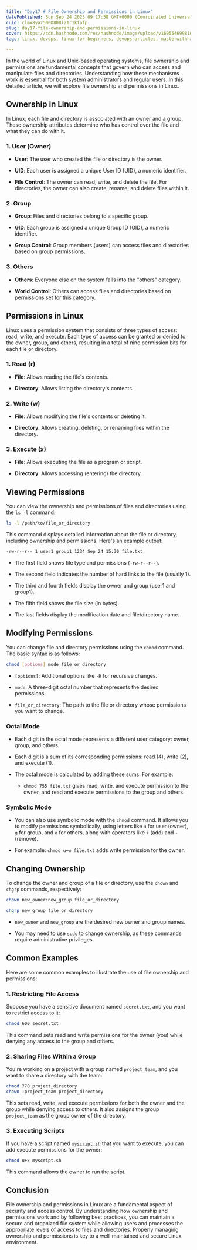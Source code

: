 ```yaml
---
title: "Day17 # File Ownership and Permissions in Linux"
datePublished: Sun Sep 24 2023 09:17:58 GMT+0000 (Coordinated Universal Time)
cuid: clmx8yaz5000808l21r1kfafp
slug: day17-file-ownership-and-permissions-in-linux
cover: https://cdn.hashnode.com/res/hashnode/image/upload/v1695546998162/07a3e336-512a-435b-b7d1-362e30dc40f6.png
tags: linux, devops, linux-for-beginners, devops-articles, masterwithhamza

---
```


In the world of Linux and Unix-based operating systems, file ownership and permissions are fundamental concepts that govern who can access and manipulate files and directories. Understanding how these mechanisms work is essential for both system administrators and regular users. In this detailed article, we will explore file ownership and permissions in Linux.

## **Ownership in Linux**

In Linux, each file and directory is associated with an owner and a group. These ownership attributes determine who has control over the file and what they can do with it.

### **1\. User (Owner)**

* **User**: The user who created the file or directory is the owner.
    
* **UID**: Each user is assigned a unique User ID (UID), a numeric identifier.
    
* **File Control**: The owner can read, write, and delete the file. For directories, the owner can also create, rename, and delete files within it.
    

### **2\. Group**

* **Group**: Files and directories belong to a specific group.
    
* **GID**: Each group is assigned a unique Group ID (GID), a numeric identifier.
    
* **Group Control**: Group members (users) can access files and directories based on group permissions.
    

### **3\. Others**

* **Others**: Everyone else on the system falls into the "others" category.
    
* **World Control**: Others can access files and directories based on permissions set for this category.
    

## **Permissions in Linux**

Linux uses a permission system that consists of three types of access: read, write, and execute. Each type of access can be granted or denied to the owner, group, and others, resulting in a total of nine permission bits for each file or directory.

### **1\. Read (r)**

* **File**: Allows reading the file's contents.
    
* **Directory**: Allows listing the directory's contents.
    

### **2\. Write (w)**

* **File**: Allows modifying the file's contents or deleting it.
    
* **Directory**: Allows creating, deleting, or renaming files within the directory.
    

### **3\. Execute (x)**

* **File**: Allows executing the file as a program or script.
    
* **Directory**: Allows accessing (entering) the directory.
    

## **Viewing Permissions**

You can view the ownership and permissions of files and directories using the `ls -l` command:

```bash
ls -l /path/to/file_or_directory
```

This command displays detailed information about the file or directory, including ownership and permissions. Here's an example output:

```bash
-rw-r--r-- 1 user1 group1 1234 Sep 24 15:30 file.txt
```

* The first field shows file type and permissions (`-rw-r--r--`).
    
* The second field indicates the number of hard links to the file (usually 1).
    
* The third and fourth fields display the owner and group (user1 and group1).
    
* The fifth field shows the file size (in bytes).
    
* The last fields display the modification date and file/directory name.
    

## **Modifying Permissions**

You can change file and directory permissions using the `chmod` command. The basic syntax is as follows:

```bash
chmod [options] mode file_or_directory
```

* `[options]`: Additional options like `-R` for recursive changes.
    
* `mode`: A three-digit octal number that represents the desired permissions.
    
* `file_or_directory`: The path to the file or directory whose permissions you want to change.
    

### **Octal Mode**

* Each digit in the octal mode represents a different user category: owner, group, and others.
    
* Each digit is a sum of its corresponding permissions: read (4), write (2), and execute (1).
    
* The octal mode is calculated by adding these sums. For example:
    
    * `chmod 755 file.txt` gives read, write, and execute permission to the owner, and read and execute permissions to the group and others.
        

### **Symbolic Mode**

* You can also use symbolic mode with the `chmod` command. It allows you to modify permissions symbolically, using letters like `u` for user (owner), `g` for group, and `o` for others, along with operators like `+` (add) and `-` (remove).
    
* For example: `chmod u+w file.txt` adds write permission for the owner.
    

## **Changing Ownership**

To change the owner and group of a file or directory, use the `chown` and `chgrp` commands, respectively:

```bash
chown new_owner:new_group file_or_directory
```

```bash
chgrp new_group file_or_directory
```

* `new_owner` and `new_group` are the desired new owner and group names.
    
* You may need to use `sudo` to change ownership, as these commands require administrative privileges.
    

## **Common Examples**

Here are some common examples to illustrate the use of file ownership and permissions:

### **1\. Restricting File Access**

Suppose you have a sensitive document named `secret.txt`, and you want to restrict access to it:

```bash
chmod 600 secret.txt
```

This command sets read and write permissions for the owner (you) while denying any access to the group and others.

### **2\. Sharing Files Within a Group**

You're working on a project with a group named `project_team`, and you want to share a directory with the team:

```bash
chmod 770 project_directory
chown :project_team project_directory
```

This sets read, write, and execute permissions for both the owner and the group while denying access to others. It also assigns the group `project_team` as the group owner of the directory.

### **3\. Executing Scripts**

If you have a script named [`myscript.sh`](http://myscript.sh) that you want to execute, you can add execute permissions for the owner:

```bash
chmod u+x myscript.sh
```

This command allows the owner to run the script.

## **Conclusion**

File ownership and permissions in Linux are a fundamental aspect of security and access control. By understanding how ownership and permissions work and by following best practices, you can maintain a secure and organized file system while allowing users and processes the appropriate levels of access to files and directories. Properly managing ownership and permissions is key to a well-maintained and secure Linux environment.